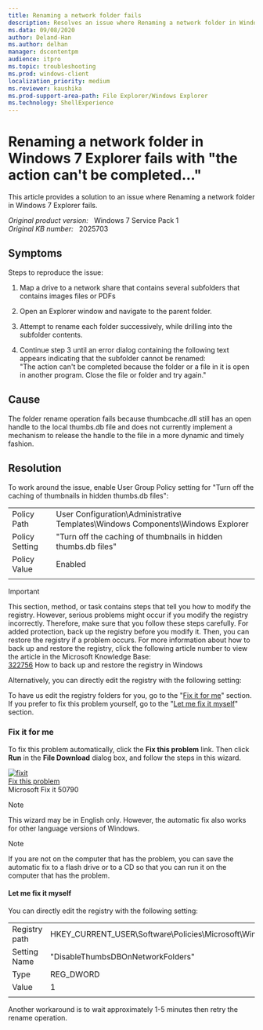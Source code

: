 ```yaml
---
title: Renaming a network folder fails
description: Resolves an issue where Renaming a network folder in Windows 7 Explorer fails.
ms.data: 09/08/2020
author: Deland-Han
ms.author: delhan
manager: dscontentpm
audience: itpro
ms.topic: troubleshooting
ms.prod: windows-client
localization_priority: medium
ms.reviewer: kaushika
ms.prod-support-area-path: File Explorer/Windows Explorer
ms.technology: ShellExperience
---
```

# Renaming a network folder in Windows 7 Explorer fails with "the action can't be completed..."

This article provides a solution to an issue where Renaming a network folder in Windows 7 Explorer fails.

_Original product version:_ &nbsp; Windows 7 Service Pack 1  
_Original KB number:_ &nbsp; 2025703

## Symptoms

Steps to reproduce the issue:  

1. Map a drive to a network share that contains several subfolders that contains images files or PDFs  

2. Open an Explorer window and navigate to the parent folder.  

3. Attempt to rename each folder successively, while drilling into the subfolder contents.  

4. Continue step 3 until an error dialog containing the following text appears indicating that the subfolder cannot be renamed:  
 "The action can't be completed because the folder or a file in it is open in another program. Close the file or folder and try again."  

## Cause

The folder rename operation fails because thumbcache.dll still has an open handle to the local thumbs.db file and does not currently implement a mechanism to release the handle to the file in a more dynamic and timely fashion.

## Resolution

To work around the issue, enable User Group Policy setting for "Turn off the caching of thumbnails in hidden thumbs.db files":

|||
|---|---|  
| Policy Path| User Configuration\Administrative Templates\Windows Components\Windows Explorer |
| Policy Setting| "Turn off the caching of thumbnails in hidden thumbs.db files" |
| Policy Value| Enabled |
|||

> [!Important]
 This section, method, or task contains steps that tell you how to modify the registry. However, serious problems might occur if you modify the registry incorrectly. Therefore, make sure that you follow these steps carefully. For added protection, back up the registry before you modify it. Then, you can restore the registry if a problem occurs. For more information about how to back up and restore the registry, click the following article number to view the article in the Microsoft Knowledge Base:  
 [322756](https://support.microsoft.com/kb/322756) How to back up and restore the registry in Windows  

Alternatively, you can directly edit the registry with the following setting:

To have us edit the registry folders for you, go to the "[Fix it for me](https://support.microsoft.com/help/2025703#x_x_x_fixitforme)" section. If you prefer to fix this problem yourself, go to the "[Let me fix it myself](https://support.microsoft.com/help/2025703#x_x_x_letmefixitmyself)" section.

### Fix it for me  

To fix this problem automatically, click the **Fix this problem** link. Then click **Run** in the **File Download** dialog box, and follow the steps in this wizard.

[![fixit](https://support.microsoft.com//library/images/support/KBGraphics/PUBLIC/EN-US/2297543/fixitbtn.jpg)
](https://go.microsoft.com/?linkid=9790365)  
[](https://go.microsoft.com/?linkid=9763740) [Fix this problem](https://go.microsoft.com/?linkid=9763740)  
Microsoft Fix it 50790  

> [!Note]
> This wizard may be in English only. However, the automatic fix also works for other language versions of Windows.

> [!Note]
> If you are not on the computer that has the problem, you can save the automatic fix to a flash drive or to a CD so that you can run it on the computer that has the problem.

#### **Let me fix it myself**  

You can directly edit the registry with the following setting:

|||
|---|---|
| Registry path| HKEY_CURRENT_USER\Software\Policies\Microsoft\Windows\Explorer|
| Setting Name| "DisableThumbsDBOnNetworkFolders" |
| Type| REG_DWORD |
| Value| 1 |
|||

Another workaround is to wait approximately 1-5 minutes then retry the rename operation.
